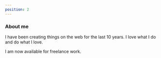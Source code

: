 ```yaml
---
position: 2
---
```


### About me

I have been creating things on the web for the last 10 years. I love what I do and do what I love.

I am now available for freelance work.

